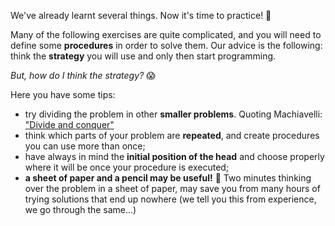 We've already learnt several things. Now it's time to practice! :muscle:

Many of the following exercises are quite complicated, and you will need to define some **procedures** in order to solve them. Our advice is the following: think the **strategy** you will use and only then start programming. 

_But, how do I think the strategy?_ :scream:

Here you have some tips:

* try dividing the problem in other **smaller problems**. Quoting Machiavelli: ["Divide and conquer"](https://en.wikipedia.org/wiki/Divide_and_conquer_algorithm) 
* think which parts of your problem are **repeated**, and create procedures you can use more than once;
* have always in mind the **initial position of the head** and choose properly where it will be once your procedure is executed;
* **a sheet of paper and a pencil may be useful!** :memo: Two minutes thinking over the problem in a sheet of paper, may save you from many hours of trying solutions that end up nowhere (we tell you this from experience, we go through the same…)
